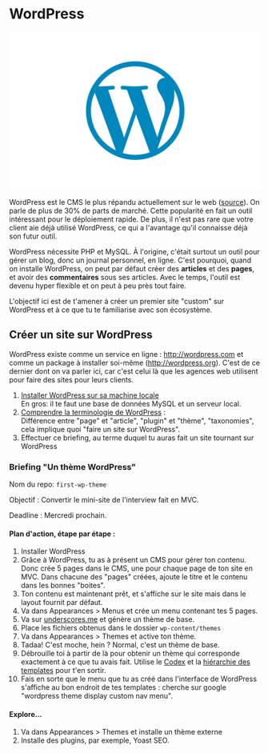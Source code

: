 # WordPress
![WordPress Logo](./WordPress-Logo.png)

WordPress est le CMS le plus répandu actuellement sur le web ([source](https://trends.builtwith.com/cms)). On parle de plus de 30% de parts de marché. Cette popularité en fait un outil intéressant pour le déploiement rapide. De plus, il n'est pas rare que votre client aie déjà utilisé WordPress, ce qui a l'avantage qu'il connaisse déjà son futur outil.   

WordPress nécessite PHP et MySQL. À l'origine, c'était surtout un outil pour gérer un blog, donc un journal personnel, en ligne. C'est pourquoi, quand on installe WordPress, on peut par défaut créer des **articles** et des **pages**, et avoir des **commentaires** sous ses articles. Avec le temps, l'outil est devenu hyper flexible et on peut à peu près tout faire.

L'objectif ici est de t'amener à créer un premier site "custom" sur WordPress et à ce que tu te familiarise avec son écosystème.

## Créer un site sur WordPress

WordPress existe comme un service en ligne : http://wordpress.com et comme un package à installer soi-même (http://wordpress.org). C'est de ce dernier dont on va parler ici, car c'est celui là que les agences web utilisent pour faire des sites pour leurs clients.

1. [Installer WordPress sur sa machine locale](./1.installation.md)  
En gros: il te faut une base de données MySQL et un serveur local.  
2. [Comprendre la terminologie de WordPress](./2.terminologie.md) :  
Différence entre "page" et "article", "plugin" et "thème", "taxonomies", cela implique quoi "faire un site sur WordPress".
3. Effectuer ce briefing, au terme duquel tu auras fait un site tournant sur WordPress

### Briefing "Un thème WordPress"

Nom du repo: `first-wp-theme`

Objectif : Convertir le mini-site de l'interview fait en MVC.

Deadline : Mercredi prochain.

#### Plan d'action, étape par étape :
1. Installer WordPress
2. Grâce à WordPress, tu as à présent un CMS pour gérer ton contenu. Donc crée 5 pages dans le CMS, une pour chaque page de ton site en MVC. Dans chacune des "pages" créées, ajoute le titre et le contenu dans les bonnes "boites". 
3. Ton contenu est maintenant prêt, et s'affiche sur le site mais dans le layout fournit par défaut.
4. Va dans Appearances > Menus et crée un menu contenant tes 5 pages.
6. Va sur [underscores.me](http://underscores.me/) et génère un thème de base.
7. Place les fichiers obtenus dans le dossier `wp-content/themes`
8. Va dans Appearances > Themes et active ton thème.
9. Tadaa! C'est moche, hein ? Normal, c'est un thème de base.
7. Débrouille toi à partir de là pour obtenir un thème qui corresponde exactement à ce que tu avais fait. Utilise le [Codex](https://developer.wordpress.org ) et la [hiérarchie des templates](https://wphierarchy.com) pour t'en sortir.
8. Fais en sorte que le menu que tu as créé dans l'interface de WordPress s'affiche au bon endroit de tes templates :  cherche sur google  "wordpress theme display custom nav menu".

#### Explore...
1. Va dans Appearances > Themes et installe un thème externe 
2. Installe des plugins, par exemple, Yoast SEO.

